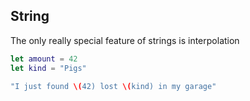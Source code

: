 String
-----

The only really special feature of strings is interpolation

~~~swift
let amount = 42
let kind = "Pigs"

"I just found \(42) lost \(kind) in my garage"
~~~
